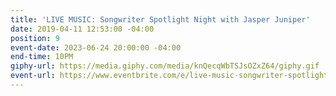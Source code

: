 ```yaml
---
title: 'LIVE MUSIC: Songwriter Spotlight Night with Jasper Juniper'
date: 2019-04-11 12:53:00 -04:00
position: 9
event-date: 2023-06-24 20:00:00 -04:00
end-time: 10PM
giphy-url: https://media.giphy.com/media/knQecqWbTSJsOZxZ64/giphy.gif
event-url: https://www.eventbrite.com/e/live-music-songwriter-spotlight-night-with-jasper-juniper-tickets-638360231637
---
```



